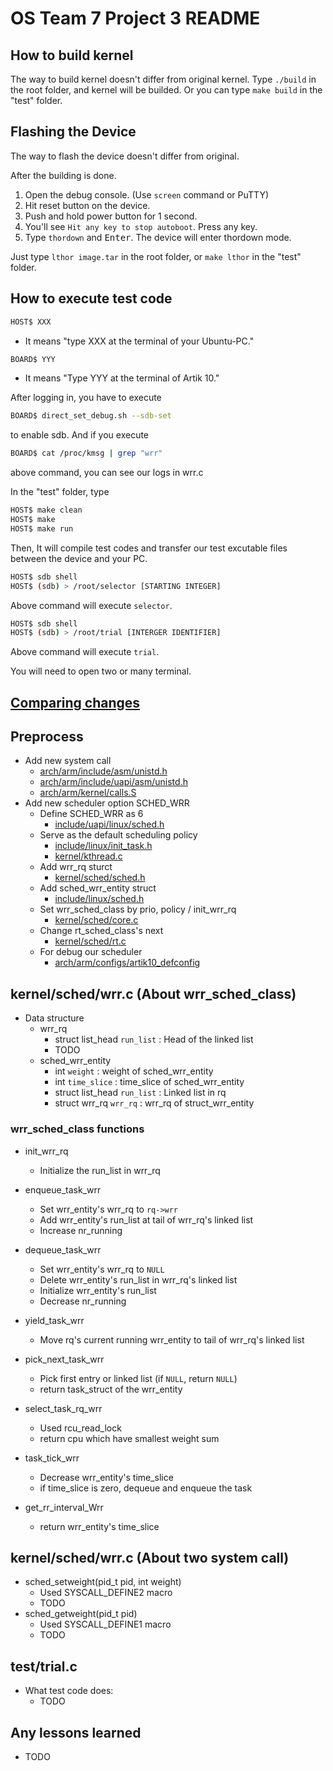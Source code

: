 # OS Team 7 Project 3 README

## How to build kernel
The way to build kernel doesn't differ from original kernel. Type `./build` in the root folder, and kernel will be builded. Or you can type `make build` in the "test" folder.

## Flashing the Device
The way to flash the device doesn't differ from original.

After the building is done.

1. Open the debug console. (Use `screen` command or PuTTY)
1. Hit reset button on the device.
1. Push and hold power button for 1 second.
1. You'll see `Hit any key to stop autoboot`. Press any key.
1. Type `thordown` and <kbd>Enter</kbd>. The device will enter thordown mode.

Just type `lthor image.tar` in the root folder, or `make lthor` in the "test" folder.

## How to execute test code
```bash
HOST$ XXX
```
* It means "type XXX at the terminal of your Ubuntu-PC."

```bash
BOARD$ YYY
```
* It means "Type YYY at the terminal of Artik 10."

After logging in, you have to execute 
```bash
BOARD$ direct_set_debug.sh --sdb-set
```
to enable sdb. And if you execute
```bash
BOARD$ cat /proc/kmsg | grep "wrr"
```
above command, you can see our logs in wrr.c

In the "test" folder, type 
```bash
HOST$ make clean
HOST$ make
HOST$ make run
```
Then, It will compile test codes and transfer our test excutable files between the device and your PC.

```bash
HOST$ sdb shell
HOST$ (sdb) > /root/selector [STARTING INTEGER]
```
Above command will execute `selector`. 
```bash
HOST$ sdb shell
HOST$ (sdb) > /root/trial [INTERGER IDENTIFIER]
```
Above command will execute `trial`.

You will need to open two or many terminal.


## [Comparing changes](https://github.com/swsnu/os-team7/compare/base...proj3)

## Preprocess
* Add new system call
	* [arch/arm/include/asm/unistd.h](https://github.com/swsnu/os-team7/blob/proj3/arch/arm/include/asm/unistd.h)
	* [arch/arm/include/uapi/asm/unistd.h](https://github.com/swsnu/os-team7/blob/proj3/arch/arm/include/uapi/asm/unistd.h)
	* [arch/arm/kernel/calls.S](https://github.com/swsnu/os-team7/blob/proj3/arch/arm/kernel/calls.S)
* Add new scheduler option SCHED_WRR
	- Define SCHED_WRR as 6
		* [include/uapi/linux/sched.h](https://github.com/swsnu/os-team7/blob/proj3/include/uapi/linux/sched.h)
	- Serve as the default scheduling policy
		* [include/linux/init_task.h](https://github.com/swsnu/os-team7/blob/proj3/include/linux/init_task.h)
		* [kernel/kthread.c](https://github.com/swsnu/os-team7/blob/proj3/kernel/kthread.c)
	- Add wrr_rq sturct
		* [kernel/sched/sched.h](https://github.com/swsnu/os-team7/blob/proj3/kernel/sched/sched.h)
	- Add sched_wrr_entity struct
		* [include/linux/sched.h](https://github.com/swsnu/os-team7/blob/proj3/include/linux/sched.h)
	- Set wrr_sched_class by prio, policy / init_wrr_rq
		* [kernel/sched/core.c](https://github.com/swsnu/os-team7/blob/proj3/kernel/sched/core.c)
	- Change rt_sched_class's next
		* [kernel/sched/rt.c](https://github.com/swsnu/os-team7/blob/proj3/kernel/sched/rt.c)
	- For debug our scheduler
		* [arch/arm/configs/artik10_defconfig](https://github.com/swsnu/os-team7/blob/proj3/)

## kernel/sched/wrr.c (About wrr_sched_class)

* Data structure
	- wrr_rq
		* struct list_head `run_list` : Head of the linked list
		* TODO
	- sched_wrr_entity
		* int `weight` : weight of sched_wrr_entity
		* int `time_slice` : time_slice of sched_wrr_entity
		* struct list_head `run_list` : Linked list in rq
		* struct wrr_rq `wrr_rq` : wrr_rq of struct_wrr_entity

### wrr_sched_class functions

* init_wrr_rq
	- Initialize the run_list in wrr_rq

* enqueue_task_wrr
	- Set wrr_entity's wrr_rq to `rq->wrr`
	- Add wrr_entity's run_list at tail of wrr_rq's linked list
	- Increase nr_running

* dequeue_task_wrr
	- Set wrr_entity's wrr_rq to `NULL`
	- Delete wrr_entity's run_list in wrr_rq's linked list
	- Initialize wrr_entity's run_list
	- Decrease nr_running

* yield_task_wrr
	- Move rq's current running wrr_entity to tail of wrr_rq's linked list

* pick_next_task_wrr
	- Pick first entry or linked list (if `NULL`, return `NULL`)
	- return task_struct of the wrr_entity

* select_task_rq_wrr
	- Used rcu_read_lock
	- return cpu which have smallest weight sum

* task_tick_wrr
	- Decrease wrr_entity's time_slice
	- if time_slice is zero, dequeue and enqueue the task

* get_rr_interval_Wrr
	- return wrr_entity's time_slice

## kernel/sched/wrr.c (About two system call)
* sched_setweight(pid_t pid, int weight)
	- Used SYSCALL_DEFINE2 macro
	- TODO
* sched_getweight(pid_t pid)
	- Used SYSCALL_DEFINE1 macro
	- TODO

## test/trial.c
* What test code does:
	- TODO

## Any lessons learned
* TODO
